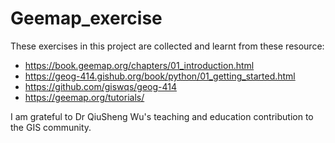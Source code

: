 # Geemap_exercise

These exercises in this project are collected and learnt from these resource: 

- https://book.geemap.org/chapters/01_introduction.html
- https://geog-414.gishub.org/book/python/01_getting_started.html
- https://github.com/giswqs/geog-414
- https://geemap.org/tutorials/

I am grateful to Dr QiuSheng Wu's teaching and education contribution to the GIS community.
